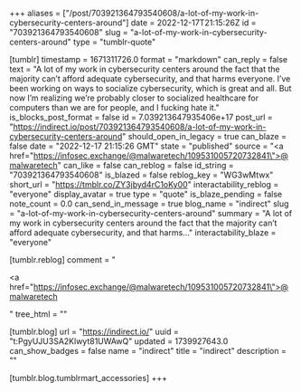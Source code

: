 +++
aliases = ["/post/703921364793540608/a-lot-of-my-work-in-cybersecurity-centers-around"]
date = 2022-12-17T21:15:26Z
id = "703921364793540608"
slug = "a-lot-of-my-work-in-cybersecurity-centers-around"
type = "tumblr-quote"

[tumblr]
timestamp = 1671311726.0
format = "markdown"
can_reply = false
text = "A lot of my work in cybersecurity centers around the fact that the majority can&rsquo;t afford adequate cybersecurity, and that harms everyone. I&rsquo;ve been working on ways to socialize cybersecurity, which is great and all. But now I&rsquo;m realizing we&rsquo;re probably closer to socialized healthcare for computers than we are for people, and I fucking hate it."
is_blocks_post_format = false
id = 7.039213647935406e+17
post_url = "https://indirect.io/post/703921364793540608/a-lot-of-my-work-in-cybersecurity-centers-around"
should_open_in_legacy = true
can_blaze = false
date = "2022-12-17 21:15:26 GMT"
state = "published"
source = "<a href=\"https://infosec.exchange/@malwaretech/109531005720732841\">@malwaretech</a>"
can_like = false
can_reblog = false
id_string = "703921364793540608"
is_blazed = false
reblog_key = "WG3wMtwx"
short_url = "https://tmblr.co/ZY3jbyd4rC1oKy00"
interactability_reblog = "everyone"
display_avatar = true
type = "quote"
is_blaze_pending = false
note_count = 0.0
can_send_in_message = true
blog_name = "indirect"
slug = "a-lot-of-my-work-in-cybersecurity-centers-around"
summary = "A lot of my work in cybersecurity centers around the fact that the majority can’t afford adequate cybersecurity, and that harms..."
interactability_blaze = "everyone"

[tumblr.reblog]
comment = "<p><a href=\"https://infosec.exchange/@malwaretech/109531005720732841\">@malwaretech</a></p>"
tree_html = ""

[tumblr.blog]
url = "https://indirect.io/"
uuid = "t:PgyUJU3SA2Klwyt81UWAwQ"
updated = 1739927643.0
can_show_badges = false
name = "indirect"
title = "indirect"
description = ""

[tumblr.blog.tumblrmart_accessories]
+++
